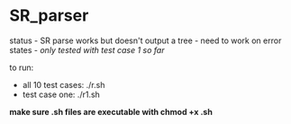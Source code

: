 # SR_parser

status - SR parse works but doesn't output a tree
       - need to work on error states
       - *only tested with test case 1 so far*

to run:
- all 10 test cases: ./r.sh
- test case one: ./r1.sh

**make sure .sh files are executable with chmod +x .sh**